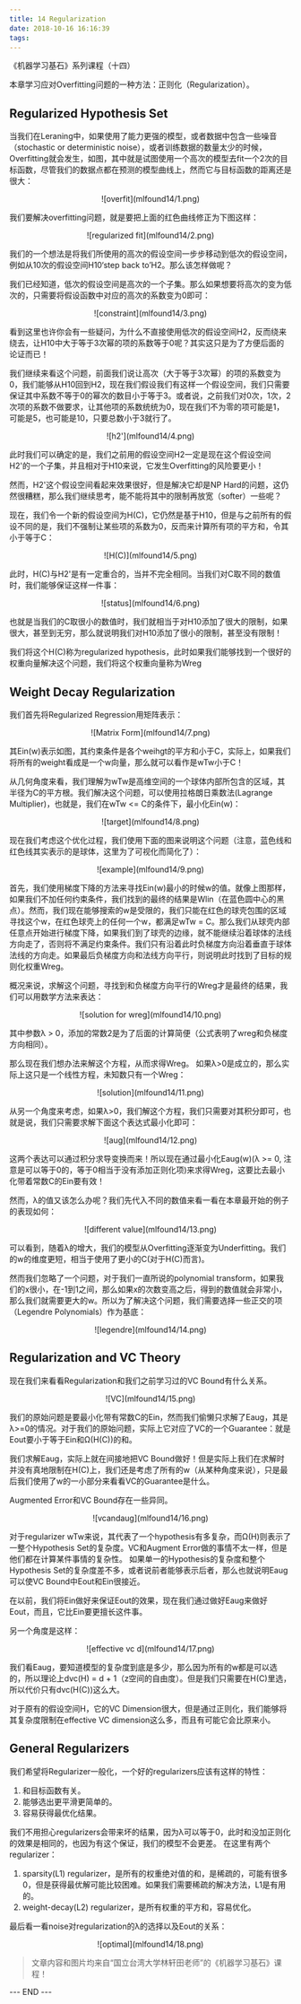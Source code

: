 ```yaml
---
title: 14 Regularization
date: 2018-10-16 16:16:39
tags:
---
```



《机器学习基石》系列课程（十四）

本章学习应对Overfitting问题的一种方法：正则化（Regularization）。
<!-- more -->

## Regularized Hypothesis Set
当我们在Leraning中，如果使用了能力更强的模型，或者数据中包含一些噪音（stochastic or deterministic noise），或者训练数据的数量太少的时候，Overfitting就会发生，如图，其中就是试图使用一个高次的模型去fit一个2次的目标函数，尽管我们的数据点都在预测的模型曲线上，然而它与目标函数的距离还是很大：

<div align=center> ![overfit](mlfound14/1.png) </div>

我们要解决overfitting问题，就是要把上面的红色曲线修正为下图这样：

<div align=center> ![regularized fit](mlfound14/2.png) </div>

我们的一个想法是将我们所使用的高次的假设空间一步步移动到低次的假设空间，例如从10次的假设空间H10‘step back to’H2。那么该怎样做呢？

我们已经知道，低次的假设空间是高次的一个子集。那么如果想要将高次的变为低次的，只需要将假设函数中对应的高次的系数变为0即可：

<div align=center> ![constraint](mlfound14/3.png) </div>

看到这里也许你会有一些疑问，为什么不直接使用低次的假设空间H2，反而绕来绕去，让H10中大于等于3次幂的项的系数等于0呢？其实这只是为了方便后面的论证而已！

我们继续来看这个问题，前面我们说让高次（大于等于3次幂）的项的系数变为0，我们能够从H10回到H2，现在我们假设我们有这样一个假设空间，我们只需要保证其中系数不等于0的幂次的数目小于等于3。或者说，之前我们对0次，1次，2次项的系数不做要求，让其他项的系数统统为0，现在我们不为零的项可能是1，可能是5，也可能是10，只要总数小于3就行了。

<div align=center> ![h2'](mlfound14/4.png) </div>

此时我们可以确定的是，我们之前用的假设空间H2一定是现在这个假设空间H2'的一个子集，并且相对于H10来说，它发生Overfitting的风险要更小！

然而，H2'这个假设空间看起来效果很好，但是解决它却是NP Hard的问题，这仍然很糟糕，那么我们继续思考，能不能将其中的限制再放宽（softer）一些呢？

现在，我们令一个新的假设空间为H(C)，它仍然是基于H10，但是与之前所有的假设不同的是，我们不强制让某些项的系数为0，反而来计算所有项的平方和，令其小于等于C：

<div align=center> ![H(C)](mlfound14/5.png) </div>

此时，H(C)与H2'是有一定重合的，当并不完全相同。当我们对C取不同的数值时，我们能够保证这样一件事：

<div align=center> ![status](mlfound14/6.png) </div>

也就是当我们的C取很小的数值时，我们就相当于对H10添加了很大的限制，如果很大，甚至到无穷，那么就说明我们对H10添加了很小的限制，甚至没有限制！

我们将这个H(C)称为regularized hypothesis，此时如果我们能够找到一个很好的权重向量解决这个问题，我们将这个权重向量称为Wreg

## Weight Decay Regularization
我们首先将Regularized Regression用矩阵表示：

<div align=center> ![Matrix Form](mlfound14/7.png) </div>

其Ein(w)表示如图，其约束条件是各个weihgt的平方和小于C，实际上，如果我们将所有的weight看成是一个w向量，那么就可以看作是wTw小于C！

从几何角度来看，我们理解为wTw是高维空间的一个球体内部所包含的区域，其半径为C的平方根。我们解决这个问题，可以使用拉格朗日乘数法(Lagrange Multiplier)，也就是，我们在wTw <= C的条件下，最小化Ein(w)：

<div align=center> ![target](mlfound14/8.png) </div>

现在我们考虑这个优化过程，我们使用下面的图来说明这个问题（注意，蓝色线和红色线其实表示的是球体，这里为了可视化而简化了）：

<div align=center> ![example](mlfound14/9.png) </div>

首先，我们使用梯度下降的方法来寻找Ein(w)最小的时候w的值。就像上图那样，如果我们不加任何约束条件，我们找到的最终的结果是Wlin（在蓝色圆中心的黑点）。然而，我们现在能够搜索的w是受限的，我们只能在红色的球壳包围的区域寻找这个w，在红色球壳上的任何一个w，都满足wTw = C。那么我们从球壳内部任意点开始进行梯度下降，如果我们到了球壳的边缘，就不能继续沿着球体的法线方向走了，否则将不满足约束条件。我们只有沿着此时负梯度方向沿着垂直于球体法线的方向走。如果最后负梯度方向和法线方向平行，则说明此时找到了目标的规则化权重Wreg。

概况来说，求解这个问题，寻找到和负梯度方向平行的Wreg才是最终的结果，我们可以用数学方法来表达：

<div align=center> ![solution for wreg](mlfound14/10.png) </div>

其中参数λ > 0，添加的常数2是为了后面的计算简便（公式表明了wreg和负梯度方向相同）。

那么现在我们想办法来解这个方程，从而求得Wreg。
如果λ>0是成立的，那么实际上这只是一个线性方程，未知数只有一个Wreg：

<div align=center> ![solution](mlfound14/11.png) </div>

从另一个角度来考虑，如果λ>0，我们解这个方程，我们只需要对其积分即可，也就是说，我们只需要求解下面这个表达式最小化即可：

<div align=center> ![aug](mlfound14/12.png) </div>

这两个表达可以通过积分求导变换而来！所以现在通过最小化Eaug(w)(λ >= 0, 注意是可以等于0的，等于0相当于没有添加正则化项)来求得Wreg，这要比去最小化带着常数C的Ein要有效！

然而，λ的值又该怎么办呢？我们先代入不同的数值来看一看在本章最开始的例子的表现如何：

<div align=center> ![different value](mlfound14/13.png) </div>

可以看到，随着λ的增大，我们的模型从Overfitting逐渐变为Underfitting。我们的w的维度更短，相当于使用了更小的C(对于H(C)而言)。

然而我们忽略了一个问题，对于我们一直所说的polynomial transform，如果我们的x很小，在-1到1之间，那么如果x的次数变高之后，得到的数值就会非常小，那么我们就需要更大的w。所以为了解决这个问题，我们需要选择一些正交的项（Legendre Polynomials）作为基底：

<div align=center> ![legendre](mlfound14/14.png) </div>

## Regularization and VC Theory
现在我们来看看Regularization和我们之前学习过的VC Bound有什么关系。

<div align=center> ![VC](mlfound14/15.png) </div>

我们的原始问题是要最小化带有常数C的Ein，然而我们偷懒只求解了Eaug，其是λ>=0的情况。对于我们的原始问题，实际上它对应了VC的一个Guarantee：就是Eout要小于等于Ein和Ω(H(C))的和。

我们求解Eaug，实际上就在间接地把VC Bound做好！但是实际上我们在求解时并没有真地限制在H(C)上，我们还是考虑了所有的w（从某种角度来说），只是最后我们使用了w的一小部分来看看VC的Guarantee是什么。

Augmented Error和VC Bound存在一些异同。

<div align=center> ![vcandaug](mlfound14/16.png) </div>

对于regularizer wTw来说，其代表了一个hypothesis有多复杂，而Ω(H)则表示了一整个Hypothesis Set的复杂度。VC和Augment Error做的事情不太一样，但是他们都在计算某件事情的复杂性。
如果单一的Hypothesis的复杂度和整个Hypothesis Set的复杂度差不多，或者说前者能够表示后者，那么也就说明Eaug可以使VC Bound中Eout和Ein很接近。

在以前，我们将Ein做好来保证Eout的效果，现在我们通过做好Eaug来做好Eout，而且，它比Ein要更擅长这件事。

另一个角度是这样：

<div align=center> ![effective vc d](mlfound14/17.png) </div>

我们看Eaug，要知道模型的复杂度到底是多少，那么因为所有的w都是可以选的，所以理论上dvc(H) = d + 1（z空间的自由度）。但是我们只需要在H(C)里选，所以代价只有dvc(H(C))这么大。

对于原有的假设空间H，它的VC Dimension很大，但是通过正则化，我们能够将其复杂度限制在effective VC dimension这么多，而且有可能它会比原来小。

## General Regularizers
我们希望将Regularizer一般化，一个好的regularizers应该有这样的特性：
1. 和目标函数有关。
2. 能够选出更平滑更简单的。
3. 容易获得最优化结果。

我们不用担心regularizers会带来坏的结果，因为λ可以等于0，此时和没加正则化的效果是相同的，也因为有这个保证，我们的模型不会更差。
在这里有两个regularizer：

1. sparsity(L1) regularizer，是所有的权重绝对值的和，是稀疏的，可能有很多0，但是获得最优解可能比较困难。如果我们需要稀疏的解决方法，L1是有用的。
2. weight-decay(L2) regularizer，是所有权重的平方和，容易优化。

最后看一看noise对regularization的λ的选择以及Eout的关系：
<div align=center> ![optimal](mlfound14/18.png) </div>

> 文章内容和图片均来自“国立台湾大学林轩田老师”的《机器学习基石》课程！

--- END --- 